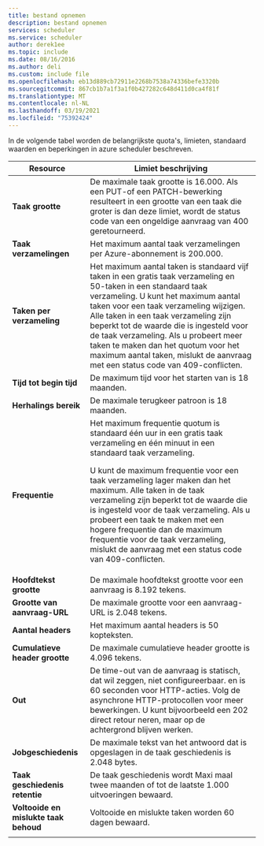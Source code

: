 ```yaml
---
title: bestand opnemen
description: bestand opnemen
services: scheduler
ms.service: scheduler
author: derek1ee
ms.topic: include
ms.date: 08/16/2016
ms.author: deli
ms.custom: include file
ms.openlocfilehash: eb13d889cb72911e2268b7538a74336befe3320b
ms.sourcegitcommit: 867cb1b7a1f3a1f0b427282c648d411d0ca4f81f
ms.translationtype: MT
ms.contentlocale: nl-NL
ms.lasthandoff: 03/19/2021
ms.locfileid: "75392424"
---
```

In de volgende tabel worden de belangrijkste quota's, limieten, standaard waarden en beperkingen in azure scheduler beschreven.

| Resource | Limiet beschrijving |
| -------- | ----------------- |
| **Taak grootte** | De maximale taak grootte is 16.000. Als een PUT-of een PATCH-bewerking resulteert in een grootte van een taak die groter is dan deze limiet, wordt de status code van een ongeldige aanvraag van 400 geretourneerd. | 
| **Taak verzamelingen** | Het maximum aantal taak verzamelingen per Azure-abonnement is 200.000. | 
| **Taken per verzameling** | Het maximum aantal taken is standaard vijf taken in een gratis taak verzameling en 50-taken in een standaard taak verzameling. U kunt het maximum aantal taken voor een taak verzameling wijzigen. Alle taken in een taak verzameling zijn beperkt tot de waarde die is ingesteld voor de taak verzameling. Als u probeert meer taken te maken dan het quotum voor het maximum aantal taken, mislukt de aanvraag met een status code van 409-conflicten. | 
| **Tijd tot begin tijd** | De maximum tijd voor het starten van is 18 maanden. |
| **Herhalings bereik** | De maximale terugkeer patroon is 18 maanden. | 
| **Frequentie** | Het maximum frequentie quotum is standaard één uur in een gratis taak verzameling en één minuut in een standaard taak verzameling. <p>U kunt de maximum frequentie voor een taak verzameling lager maken dan het maximum. Alle taken in de taak verzameling zijn beperkt tot de waarde die is ingesteld voor de taak verzameling. Als u probeert een taak te maken met een hogere frequentie dan de maximum frequentie voor de taak verzameling, mislukt de aanvraag met een status code van 409-conflicten. | 
| **Hoofdtekst grootte** | De maximale hoofdtekst grootte voor een aanvraag is 8.192 tekens. |
| **Grootte van aanvraag-URL** | De maximale grootte voor een aanvraag-URL is 2.048 tekens. |
| **Aantal headers** | Het maximum aantal headers is 50 kopteksten. | 
| **Cumulatieve header grootte** | De maximale cumulatieve header grootte is 4.096 tekens. |
| **Out** | De time-out van de aanvraag is statisch, dat wil zeggen, niet configureerbaar. en is 60 seconden voor HTTP-acties. Volg de asynchrone HTTP-protocollen voor meer bewerkingen. U kunt bijvoorbeeld een 202 direct retour neren, maar op de achtergrond blijven werken. | 
| **Jobgeschiedenis** | De maximale tekst van het antwoord dat is opgeslagen in de taak geschiedenis is 2.048 bytes. |
| **Taak geschiedenis retentie** | De taak geschiedenis wordt Maxi maal twee maanden of tot de laatste 1.000 uitvoeringen bewaard. | 
| **Voltooide en mislukte taak behoud** | Voltooide en mislukte taken worden 60 dagen bewaard. |
||| 

